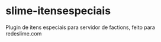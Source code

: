 # slime-itensespeciais

Plugin de itens especiais para servidor de factions, feito para redeslime.com

